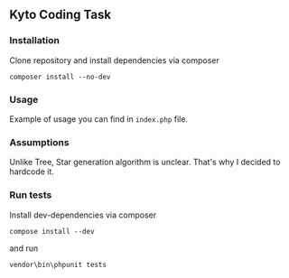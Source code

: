 ## Kyto Coding Task

### Installation

Clone repository and install dependencies via composer

``composer install --no-dev``

### Usage

Example of usage you can find in ``index.php`` file.

### Assumptions

Unlike Tree, Star generation algorithm is unclear. That's why I decided to hardcode it. 

### Run tests

Install dev-dependencies via composer

``compose install --dev``

and run

``vendor\bin\phpunit tests``